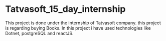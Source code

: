 # Tatvasoft_15_day_internship
This project is done under the internship of Tatvasoft company. this project is regarding buying Books. In this project i have used technologies like Dotnet, postgreSQL and reactJS. 
